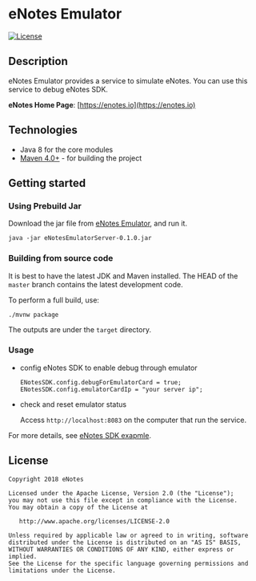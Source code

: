 # eNotes Emulator

[![License](https://img.shields.io/badge/license-Apache%202-blue.svg)](https://www.apache.org/licenses/LICENSE-2.0)

## Description

eNotes Emulator provides a service to simulate eNotes. You can use this service to debug eNotes SDK.

**eNotes Home Page**: [https://enotes.io](https://enotes.io)

## Technologies

* Java 8 for the core modules
* [Maven 4.0+](http://maven.apache.org/) - for building the project

## Getting started

### Using Prebuild Jar

Download the jar file from [eNotes Emulator](https://github.com/w99427/eNotes-Emulator/tree/master/out), and run it.

```
java -jar eNotesEmulatorServer-0.1.0.jar
```

### Building from source code

It is best to have the latest JDK and Maven installed. The HEAD of the `master` branch contains the latest development code.

To perform a full build, use:

```
./mvnw package
```

The outputs are under the `target` directory.

### Usage

* config eNotes SDK to enable debug through emulator

  ```
  ENotesSDK.config.debugForEmulatorCard = true;
  ENotesSDK.config.emulatorCardIp = "your server ip";
  ```

* check and reset emulator status

  Access `http://localhost:8083` on the computer that run the service.

For more details, see [eNotes SDK exapmle](https://github.com/w99427/eNotes-Android-SDK/tree/master/examples).

## License

``` 
Copyright 2018 eNotes

Licensed under the Apache License, Version 2.0 (the "License");
you may not use this file except in compliance with the License.
You may obtain a copy of the License at

   http://www.apache.org/licenses/LICENSE-2.0

Unless required by applicable law or agreed to in writing, software
distributed under the License is distributed on an "AS IS" BASIS,
WITHOUT WARRANTIES OR CONDITIONS OF ANY KIND, either express or implied.
See the License for the specific language governing permissions and
limitations under the License.
```